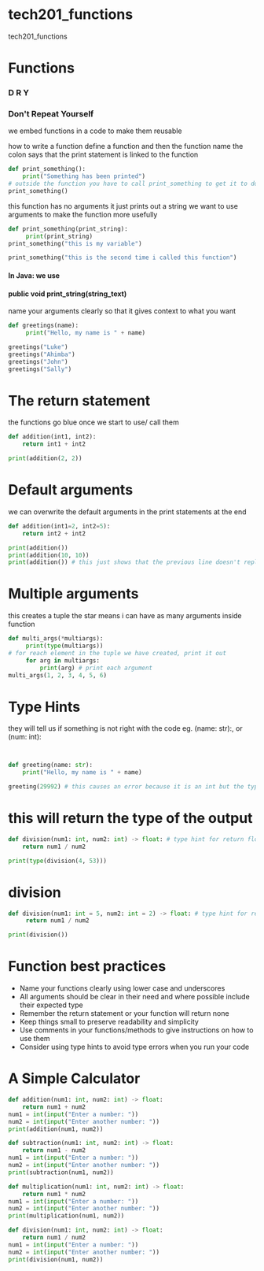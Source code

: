 # tech201_functions
tech201_functions

# Functions

### D R Y
### Don't Repeat Yourself

we embed functions in a code to make them reusable

how to write a function
define a function and then the function name
the colon says that the print statement is linked to the function
```python
def print_something():
    print("Something has been printed")
# outside the function you have to call print_something to get it to do what we want
print_something()
```

this function has no arguments it just prints out a string
we want to use arguments to make the function more usefully
```python
def print_something(print_string):
     print(print_string)
print_something("this is my variable")

print_something("this is the second time i called this function")
```
#### In Java: we use
#### public void print_string(string_text)

name your arguments clearly so that it gives context to what you want
```python
def greetings(name):
     print("Hello, my name is " + name)

greetings("Luke")
greetings("Ahimba")
greetings("John")
greetings("Sally")
```
# The return statement
the functions go blue once we start to use/ call them
```python
def addition(int1, int2):
    return int1 + int2

print(addition(2, 2))
```
# Default arguments
we can overwrite the default arguments in the print statements at the end  
```python
def addition(int1=2, int2=5):
    return int2 + int2

print(addition())
print(addition(10, 10))
print(addition()) # this just shows that the previous line doesn't replace default values in the code unless declared
```
# Multiple arguments
this creates a tuple the star means i can have as many arguments inside function
```python
def multi_args(*multiargs):
     print(type(multiargs))
# for reach element in the tuple we have created, print it out
     for arg in multiargs:
         print(arg) # print each argument
multi_args(1, 2, 3, 4, 5, 6)

   ```

# Type Hints
they will tell us if something is not right with the code
eg. (name: str):, or (num: int):
```python


def greeting(name: str):
    print("Hello, my name is " + name)

greeting(29992) # this causes an error because it is an int but the type hint limits it to a string
```

# this will return the type of the output
```python
def division(num1: int, num2: int) -> float: # type hint for return float
    return num1 / num2

print(type(division(4, 53)))
```

# division
```python
def division(num1: int = 5, num2: int = 2) -> float: # type hint for return float
     return num1 / num2

print(division())
```
# Function best practices

* Name your functions clearly using lower case and underscores  
* All arguments should be clear in their need and where possible include their expected type  
* Remember the return statement or your function will return none  
* Keep things small to preserve readability and simplicity  
* Use comments in your functions/methods to give instructions on how to use them  
* Consider using type hints to avoid type errors when you run your code   

# A Simple Calculator
```python
def addition(num1: int, num2: int) -> float:
    return num1 + num2
num1 = int(input("Enter a number: "))
num2 = int(input("Enter another number: "))
print(addition(num1, num2))

def subtraction(num1: int, num2: int) -> float:
    return num1 - num2
num1 = int(input("Enter a number: "))
num2 = int(input("Enter another number: "))
print(subtraction(num1, num2))

def multiplication(num1: int, num2: int) -> float:
    return num1 * num2
num1 = int(input("Enter a number: "))
num2 = int(input("Enter another number: "))
print(multiplication(num1, num2))

def division(num1: int, num2: int) -> float: 
    return num1 / num2
num1 = int(input("Enter a number: "))
num2 = int(input("Enter another number: "))
print(division(num1, num2))
```
